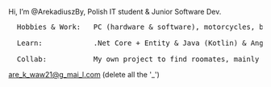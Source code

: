 Hi, I’m @ArekadiuszBy, Polish IT student & Junior Software Dev.

<pre>
  Hobbies & Work:   PC (hardware & software), motorcycles, bikes, cars etc., water sports, dance & self-improvement.

  Learn:            .Net Core + Entity & Java (Kotlin) & AngularJS & CSS

  Collab:           My own project to find roomates, mainly targeted for students.
</pre>



are_k_waw21@g_mai_l.com (delete all the '_')
